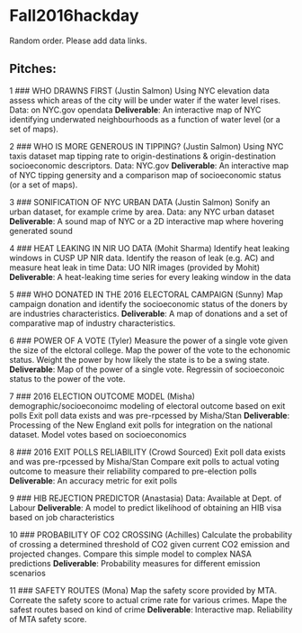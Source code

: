 # Fall2016hackday

Random order. Please add data links.

## Pitches:

1 ### WHO DRAWNS FIRST (Justin Salmon)
Using NYC elevation data assess which areas of the city will be under water if the water level rises.
Data: on NYC.gov opendata
**Deliverable**: An interactive map of NYC identifying underwated neighbourhoods as a function of water level (or a set of maps).

2 ### WHO IS MORE GENEROUS IN TIPPING? (Justin Salmon)
Using NYC taxis dataset map tipping rate to origin-destinations & origin-destination socioeconomic descriptors.
Data: NYC.gov
**Deliverable**: An interactive map of NYC tipping genersity and a comparison map of socioeconomic status (or a set of maps).

3 ### SONIFICATION OF NYC URBAN DATA (Justin Salmon)
Sonify an urban dataset, for example crime by area.
Data: any NYC urban dataset 
**Deliverable**: A sound map of NYC or a 2D interactive map where hovering generated sound

4 ### HEAT LEAKING IN NIR UO DATA  (Mohit Sharma)
Identify heat leaking windows in CUSP UP NIR data. Identify the reason of leak (e.g. AC) and measure heat leak in time
Data: UO NIR images (provided by Mohit)
**Deliverable**: A heat-leaking time series for every leaking window in the data

5 ### WHO DONATED IN THE 2016 ELECTORAL CAMPAIGN (Sunny)
Map campaign donation and identify the socioeconomic status of the doners by are industries characteristics.
**Deliverable**: A map of donations and a set of comparative map of industry characteristics.

6 ### POWER OF A VOTE (Tyler)
Measure the power of a single vote given the size of the elctoral college. Map the power of the vote to the echonomic status. Weight the power by how likely the state is to be a swing state.
**Deliverable**: Map of the power of a single vote. Regressin of socioeconoic status to the power of the vote. 

7 ### 2016 ELECTION OUTCOME MODEL (Misha)
demographic/socioeconoimc modeling of electoral outcome based on exit polls
Exit poll data exists and was pre-rpcessed by Misha/Stan
**Deliverable**: Processing of the New England exit polls for integration on the national dataset. Model votes based on socioeconomics

8 ### 2016 EXIT POLLS RELIABILITY (Crowd Sourced)
Exit poll data exists and was pre-rpcessed by Misha/Stan
Compare exit polls to actual voting outcome to measure their reliability compared to pre-election polls
**Deliverable**: An accuracy metric for exit polls

9 ### HIB REJECTION PREDICTOR (Anastasia)
Data: Available at Dept. of Labour
**Deliverable**: A model to predict likelihood of obtaining an HIB visa based on job characteristics

10 ### PROBABILITY OF CO2 CROSSING (Achilles)
Calculate the probability of crossing a determined threshold of CO2 given current CO2 emission and projected changes.
Compare this simple model to complex NASA predictions
**Deliverable**: Probability measures for different emission scenarios

11 ### SAFETY ROUTES (Mona)
Map the safety score provided by MTA. Correate the safety score to actual crime rate for various crimes. Mape the safest routes based on kind of crime
**Deliverable**: Interactive map. Reliability of MTA safety score.


